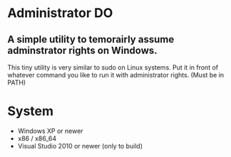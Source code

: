 # Administrator DO

## A simple utility to temorairly assume adminstrator rights on Windows.

This tiny utility is very similar to sudo on Linux systems.
Put it in front of whatever command you like to run it with administrator rights. (Must be in PATH)

# System
- Windows XP or newer
- x86 / x86_64
- Visual Studio 2010 or newer (only to build)